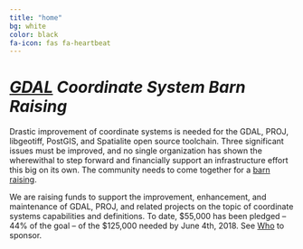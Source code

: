 ```yaml
---
title: "home"
bg: white
color: black
fa-icon: fas fa-heartbeat
---
```


# *[GDAL](http://gdal.org) Coordinate System Barn Raising*

Drastic improvement of coordinate systems is needed for the GDAL, PROJ,
libgeotiff, PostGIS, and Spatialite open source toolchain. Three significant
issues must be improved, and no single organization has shown the wherewithal to step
forward and financially support an infrastructure effort this big on its own.
The community needs to come together for a [barn
raising](https://en.wikipedia.org/wiki/Barn_raising).

We are raising funds to support the improvement, enhancement, and maintenance
of GDAL, PROJ, and related projects on the topic of coordinate systems
capabilities and definitions. To date, $55,000 has been pledged – 44% of the
goal – of the $125,000 needed by June 4th, 2018. See [Who](#who) to
sponsor.




